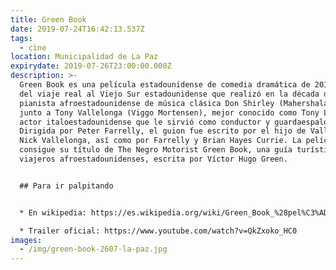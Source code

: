 ```yaml
---
title: Green Book
date: 2019-07-24T16:42:13.537Z
tags:
  - cine
location: Municipalidad de La Paz
expirydate: 2019-07-26T23:00:00.000Z
description: >-
  Green Book es una película estadounidense de comedia dramática de 2018 acerca
  del viaje real al Viejo Sur estadounidense que realizó en la década de 1960 el
  pianista afroestadounidense de música clásica Don Shirley (Mahershala Ali)
  junto a Tony Vallelonga (Viggo Mortensen), mejor conocido como Tony Lip, el
  actor italoestadounidense que le sirvió como conductor y guardaespaldas.
  Dirigida por Peter Farrelly, el guion fue escrito por el hijo de Vallelonga,
  Nick Vallelonga, así como por Farrelly y Brian Hayes Currie. La película
  consigue su título de The Negro Motorist Green Book, una guía turística para
  viajeros afroestadounidenses, escrita por Víctor Hugo Green.


  ## Para ir palpitando


  * En wikipedia: https://es.wikipedia.org/wiki/Green_Book_%28pel%C3%ADcula%29

  * Trailer oficial: https://www.youtube.com/watch?v=QkZxoko_HC0
images:
  - /img/green-book-2607-la-paz.jpg
---
```


